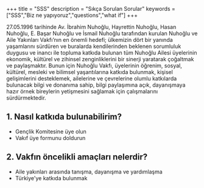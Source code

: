 +++
title = "SSS"
description = "Sıkça Sorulan Sorular"
keywords = ["SSS","Biz ne yapıyoruz","questions","what if"]
+++

27.05.1996 tarihinde Av. İbrahim Nuhoğlu, Hayrettin Nuhoğlu, Hasan Nuhoğlu, E. Başar Nuhoğlu ve İsmail Nuhoğlu tarafından kurulan Nuhoğlu ve Aile Yakınları Vakfı’nın en önemli hedefi; ülkemizin dört bir yanında yaşamlarını sürdüren ve buralarda kendilerinden beklenen sorumluluk duygusu ve inancı ile topluma katkıda bulunan tüm Nuhoğlu Ailesi üyelerinin ekonomik, kültürel ve zihinsel zenginliklerini bir sinerji yaratarak çoğaltmak ve paylaşmaktır. Bunun için Nuhoğlu Vakfı, üyelerinin öğrenim, sosyal, kültürel, mesleki ve bilimsel yaşantılarına katkıda bulunmak, kişisel gelişimlerini desteklemek, ailelerine ve çevrelerine olumlu katkılarda bulunacak bilgi ve donanıma sahip, bilgi paylaşımına açık, dayanışmaya hazır örnek bireylerin yetişmesini sağlamak için çalışmalarını sürdürmektedir.

## 1. Nasıl katkıda bulunabilirim?

- Gençlik Komitesine üye olun
- Vakıf üye formunu doldurun

## 2. Vakfın öncelikli amaçları nelerdir?

- Aile yakınları arasında tanışma, dayanışma ve yardımlaşma
- Türkiye'ye katkıda bulunmak

